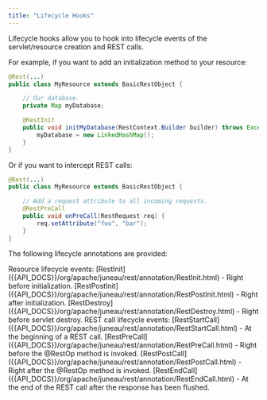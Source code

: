 ```yaml
---
title: "Lifecycle Hooks"
---
```


Lifecycle hooks allow you to hook into lifecycle events of the servlet/resource creation and REST calls.

For example, if you want to add an initialization method to your resource:

```java
@Rest(...)
public class MyResource extends BasicRestObject {

    // Our database.
    private Map myDatabase;

    @RestInit
    public void initMyDatabase(RestContext.Builder builder) throws Exception {
        myDatabase = new LinkedHashMap();
    }
}
```

Or if you want to intercept REST calls:

```java
@Rest(...)
public class MyResource extends BasicRestObject {

    // Add a request attribute to all incoming requests.
    @RestPreCall
    public void onPreCall(RestRequest req) {
        req.setAttribute("foo", "bar");
    }
}
```

The following lifecycle annotations are provided:

<tree>
<node-0>Resource lifecycle events:</node-0>
<node-1><java-annotation>[RestInit]({{API_DOCS}}/org/apache/juneau/rest/annotation/RestInit.html)</java-annotation> - Right before initialization.</node-1>
<node-1><java-annotation>[RestPostInit]({{API_DOCS}}/org/apache/juneau/rest/annotation/RestPostInit.html)</java-annotation> - Right after initialization.</node-1>
<node-1><java-annotation>[RestDestroy]({{API_DOCS}}/org/apache/juneau/rest/annotation/RestDestroy.html)</java-annotation> - Right before servlet destroy.</node-1>
<node-0>REST call lifecycle events:</node-0>
<node-1><java-annotation>[RestStartCall]({{API_DOCS}}/org/apache/juneau/rest/annotation/RestStartCall.html)</java-annotation> - At the beginning of a REST call.</node-1>
<node-1><java-annotation>[RestPreCall]({{API_DOCS}}/org/apache/juneau/rest/annotation/RestPreCall.html)</java-annotation> - Right before the @RestOp method is invoked.</node-1>
<node-1><java-annotation>[RestPostCall]({{API_DOCS}}/org/apache/juneau/rest/annotation/RestPostCall.html)</java-annotation> - Right after the @RestOp method is invoked.</node-1>
<node-1><java-annotation>[RestEndCall]({{API_DOCS}}/org/apache/juneau/rest/annotation/RestEndCall.html)</java-annotation> - At the end of the REST call after the response has been flushed.</node-1>
</tree>